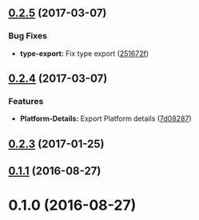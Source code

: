 <a name="0.2.5"></a>
## [0.2.5](https://github.com/hypery2k/nativescript-appinfo/compare/v0.2.4...v0.2.5) (2017-03-07)


### Bug Fixes

* **type-export:** Fix type export ([251672f](https://github.com/hypery2k/nativescript-appinfo/commit/251672f))



<a name="0.2.4"></a>
## [0.2.4](https://github.com/hypery2k/nativescript-appinfo/compare/v0.2.3...v0.2.4) (2017-03-07)


### Features

* **Platform-Details:** Export Platform details ([7d08287](https://github.com/hypery2k/nativescript-appinfo/commit/7d08287))



<a name="0.2.3"></a>
## [0.2.3](https://github.com/hypery2k/nativescript-appinfo/compare/v0.1.1...v0.2.3) (2017-01-25)



<a name="0.1.1"></a>
## [0.1.1](https://github.com/hypery2k/nativescript-appinfo/compare/v0.1.0...v0.1.1) (2016-08-27)



<a name="0.1.0"></a>
# 0.1.0 (2016-08-27)



